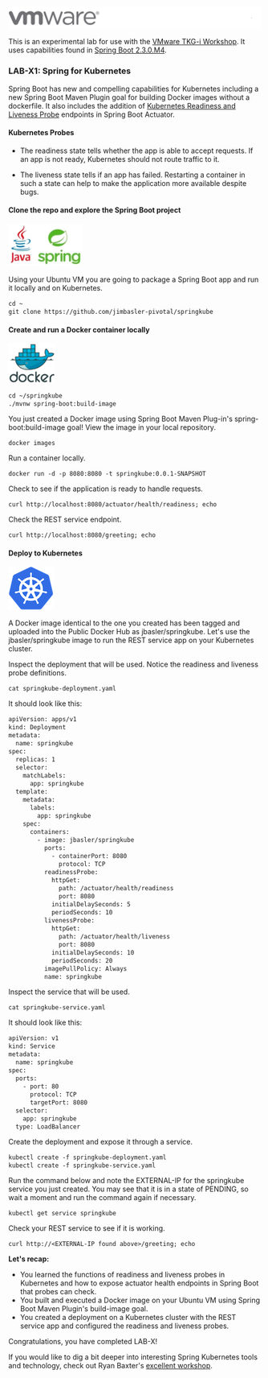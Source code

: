 ![](./images/vmware-logo.png)

This is an experimental lab for use with the 
[VMware TKG-i Workshop](https://github.com/rm511130/Tanzu-Workshop-TKG-i). It uses capabilities found in [Spring Boot 
2.3.0.M4](https://spring.io/blog/2020/04/03/spring-boot-2-3-0-m4-available-now).

### LAB-X1: Spring for Kubernetes

Spring Boot has new and compelling capabilities for Kubernetes including 
a new Spring Boot Maven Plugin goal for building Docker images without a dockerfile. It also includes the addition of
[Kubernetes Readiness and Liveness Probe](https://kubernetes.io/docs/tasks/configure-pod-container/configure-liveness-readiness-startup-probes/)
endpoints in Spring Boot Actuator.

#### Kubernetes Probes
- The readiness state tells whether the app is able to accept requests. If an app is not ready, Kubernetes should not 
route traffic to it.

- The liveness state tells if an app has failed. Restarting a container in such a state can help to make the 
application more available despite bugs.

#### Clone the repo and explore the Spring Boot project

![](./images/java-spring-tiny.png)

Using your Ubuntu VM you are going to package a Spring Boot app and run it locally and on Kubernetes.
```
cd ~ 
git clone https://github.com/jimbasler-pivotal/springkube  
```

#### Create and run a Docker container locally

![](./images/docker-tiny.png)

```
cd ~/springkube
./mvnw spring-boot:build-image
```

You just created a Docker image using Spring Boot Maven Plug-in's spring-boot:build-image goal! View the image in your 
local repository.
```
docker images
```

Run a container locally.
```
docker run -d -p 8080:8080 -t springkube:0.0.1-SNAPSHOT 
```

Check to see if the application is ready to handle requests.
```
curl http://localhost:8080/actuator/health/readiness; echo
```

Check the REST service endpoint.
```
curl http://localhost:8080/greeting; echo
```

#### Deploy to Kubernetes

![](./images/k8s.png)

A Docker image identical to the one you created has been tagged and uploaded into the Public Docker Hub as 
jbasler/springkube. Let's use the jbasler/springkube image to run the REST service app on your Kubernetes cluster.

Inspect the deployment that will be used. Notice the readiness and liveness probe definitions.
```
cat springkube-deployment.yaml
```

It should look like this:
```
apiVersion: apps/v1
kind: Deployment
metadata:
  name: springkube
spec:
  replicas: 1
  selector:
    matchLabels:
      app: springkube
  template:
    metadata:
      labels:
        app: springkube
    spec:
      containers:
        - image: jbasler/springkube
          ports:
            - containerPort: 8080
              protocol: TCP
          readinessProbe:
            httpGet:
              path: /actuator/health/readiness
              port: 8080
            initialDelaySeconds: 5
            periodSeconds: 10
          livenessProbe:
            httpGet:
              path: /actuator/health/liveness
              port: 8080
            initialDelaySeconds: 10
            periodSeconds: 20
          imagePullPolicy: Always
          name: springkube
```

Inspect the service that will be used.
```
cat springkube-service.yaml
```

It should look like this:
```
apiVersion: v1
kind: Service
metadata:
  name: springkube
spec:
  ports:
    - port: 80
      protocol: TCP
      targetPort: 8080
  selector:
    app: springkube
  type: LoadBalancer
```

Create the deployment and expose it through a service.
```
kubectl create -f springkube-deployment.yaml
kubectl create -f springkube-service.yaml
```

Run the command below and note the EXTERNAL-IP for the springkube service you just created. You may see that it is in a 
state of PENDING, so wait a moment and run the command again if necessary.
```
kubectl get service springkube
```

Check your REST service to see if it is working.
```
curl http://<EXTERNAL-IP found above>/greeting; echo
```
 
**Let's recap:** 

- You learned the functions of readiness and liveness probes in Kubernetes and how to expose actuator health endpoints 
in Spring Boot that probes can check.
- You built and executed a Docker image on your Ubuntu VM using Spring Boot Maven Plugin's build-image goal.
- You created a deployment on a Kubernetes cluster with the REST service app and configured the readiness and liveness 
probes.

Congratulations, you have completed LAB-X!

If you would like to dig a bit deeper into interesting Spring Kubernetes tools and technology, check out Ryan Baxter's 
[excellent workshop](https://hackmd.io/@ryanjbaxter/spring-on-k8s-workshop).